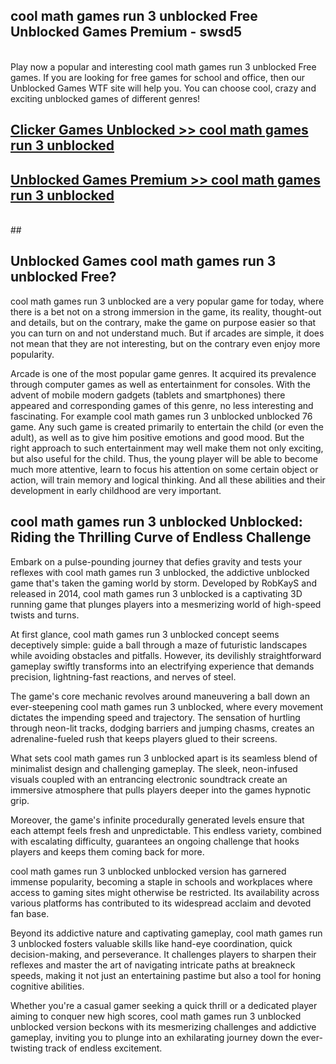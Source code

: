 ## cool math games run 3 unblocked Free Unblocked Games Premium - swsd5 <br>
<br>
Play now a popular and interesting cool math games run 3 unblocked Free games. If you are looking for free games for school and office, then our Unblocked Games WTF site will help you. You can choose cool, crazy and exciting unblocked games of different genres!


##  [Clicker Games Unblocked >> cool math games run 3 unblocked](http://freeplayer.one?title=cool_math_games_run_3_unblocked&ref=04)

##  [Unblocked Games Premium >> cool math games run 3 unblocked](http://freeplayer.one?title=cool_math_games_run_3_unblocked&ref=04)
  <br>
  ##



## Unblocked Games cool math games run 3 unblocked Free?

cool math games run 3 unblocked are a very popular game for today, where there is a bet not on a strong immersion in the game, its reality, thought-out and details, but on the contrary, make the game on purpose easier so that you can turn on and not understand much. But if arcades are simple, it does not mean that they are not interesting, but on the contrary even enjoy more popularity.

Arcade is one of the most popular game genres. It acquired its prevalence through computer games as well as entertainment for consoles. With the advent of mobile modern gadgets (tablets and smartphones) there appeared and corresponding games of this genre, no less interesting and fascinating. For example cool math games run 3 unblocked unblocked 76 game. Any such game is created primarily to entertain the child (or even the adult), as well as to give him positive emotions and good mood. But the right approach to such entertainment may well make them not only exciting, but also useful for the child. Thus, the young player will be able to become much more attentive, learn to focus his attention on some certain object or action, will train memory and logical thinking. And all these abilities and their development in early childhood are very important.

##  cool math games run 3 unblocked Unblocked: Riding the Thrilling Curve of Endless Challenge

Embark on a pulse-pounding journey that defies gravity and tests your reflexes with cool math games run 3 unblocked, the addictive unblocked game that's taken the gaming world by storm. Developed by RobKayS and released in 2014, cool math games run 3 unblocked is a captivating 3D running game that plunges players into a mesmerizing world of high-speed twists and turns.

At first glance, cool math games run 3 unblocked concept seems deceptively simple: guide a ball through a maze of futuristic landscapes while avoiding obstacles and pitfalls. However, its devilishly straightforward gameplay swiftly transforms into an electrifying experience that demands precision, lightning-fast reactions, and nerves of steel.

The game's core mechanic revolves around maneuvering a ball down an ever-steepening cool math games run 3 unblocked, where every movement dictates the impending speed and trajectory. The sensation of hurtling through neon-lit tracks, dodging barriers and jumping chasms, creates an adrenaline-fueled rush that keeps players glued to their screens.

What sets cool math games run 3 unblocked apart is its seamless blend of minimalist design and challenging gameplay. The sleek, neon-infused visuals coupled with an entrancing electronic soundtrack create an immersive atmosphere that pulls players deeper into the games hypnotic grip.

Moreover, the game's infinite procedurally generated levels ensure that each attempt feels fresh and unpredictable. This endless variety, combined with escalating difficulty, guarantees an ongoing challenge that hooks players and keeps them coming back for more.

cool math games run 3 unblocked unblocked version has garnered immense popularity, becoming a staple in schools and workplaces where access to gaming sites might otherwise be restricted. Its availability across various platforms has contributed to its widespread acclaim and devoted fan base.

Beyond its addictive nature and captivating gameplay, cool math games run 3 unblocked fosters valuable skills like hand-eye coordination, quick decision-making, and perseverance. It challenges players to sharpen their reflexes and master the art of navigating intricate paths at breakneck speeds, making it not just an entertaining pastime but also a tool for honing cognitive abilities.

Whether you're a casual gamer seeking a quick thrill or a dedicated player aiming to conquer new high scores, cool math games run 3 unblocked unblocked version beckons with its mesmerizing challenges and addictive gameplay, inviting you to plunge into an exhilarating journey down the ever-twisting track of endless excitement.